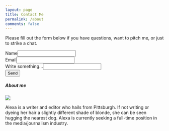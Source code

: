 ```yaml
---
layout: page
title: Contact Me
permalink: /about
comments: false
---
```


<div class="row justify-content-between">
<div class="col-md-8 pr-5">

<p>Please fill out the form below if you have questions, want to pitch me, or just to strike a chat.</p>

<div class="contact">
  <form action="https://formspree.io/xbjjoapw" method="POST">
    <label for="name">Name<input type="text" name="name"></label><br>
    <label for="_replyto">Email<input type="text" name="_replyto"></label><br>
    <label for="message">Write something...<input type="text" name="message"></label><br>
   <input type="submit" value="Send">
  </form>
</div>

</div>

<div class="col-md-4">

<div class="sticky-top sticky-top-80">
<h5>About me</h5>

<p class="mb-5"><img class="shadow-lg" src="{{site.baseurl}}/assets/images/photo.jpg" border-radius="5%" /></p>

<p>Alexa is a writer and editor who hails from Pittsburgh. If not writing or dyeing her hair a slightly different shade of blonde, she can be seen hugging the nearest dog. Alexa is currently seeking a full-time position in the media/journalism industry.</p>


</div>
</div>
</div>
